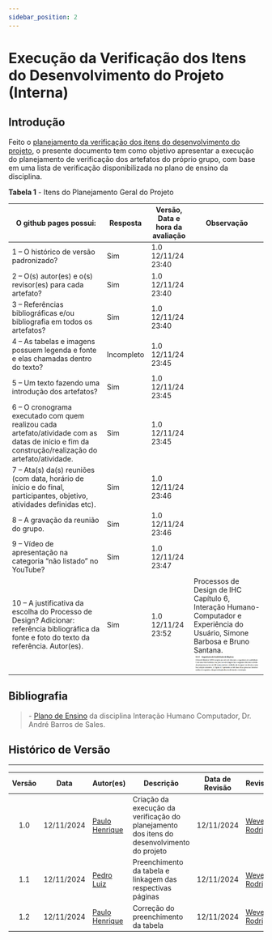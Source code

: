 ```yaml
---
sidebar_position: 2
---
```


# Execução da Verificação dos Itens do Desenvolvimento do Projeto (Interna)

## Introdução

Feito o [planejamento da verificação dos itens do desenvolvimento do projeto](../etapa01/planejamento.md), o presente documento tem como objetivo apresentar a execução do planejamento de verificação dos artefatos do próprio grupo, com base em uma lista de verificação disponibilizada no plano de ensino da disciplina.

<p style={{ textAlign: 'center', fontSize: '18px' }}><b>Tabela 1</b> - Itens do Planejamento Geral do Projeto</p>

| O github pages possui:                                                                                               | Resposta            | Versão, Data e hora da avaliação | Observação                     |
|---------------------------------|---------------------|-----------------------------------|------------------|
| 1 – O histórico de versão padronizado?       | Sim       |   1.0 12/11/24 23:40                              |                                |
| 2 – O(s) autor(es) e o(s) revisor(es) para cada artefato?        | Sim                    |  1.0 12/11/24 23:40                                 |                                |
| 3 – Referências bibliográficas e/ou bibliografia em todos os artefatos?       | Sim                     | 1.0 12/11/24 23:40                                  |                                |
| 4 – As tabelas e imagens possuem legenda e fonte e elas chamadas dentro do texto?                                    | Incompleto                    | 1.0 12/11/24 23:45                                  |                                |
| 5 – Um texto fazendo uma introdução dos artefatos?               | Sim                    | 1.0 12/11/24 23:45                                  |                                |
| 6 – O cronograma executado com quem realizou cada artefato/atividade com as datas de início e fim da construção/realização do artefato/atividade. | Sim                    | 1.0 12/11/24 23:45                                   |                                |
| 7 – Ata(s) da(s) reuniões (com data, horário de início e do final, participantes, objetivo, atividades definidas etc). | Sim                    | 1.0 12/11/24 23:46                                  |                                |
| 8 – A gravação da reunião do grupo.                                | Sim                    | 1.0 12/11/24 23:46                                  |                                |
| 9 – Vídeo de apresentação na categoria “não listado” no YouTube?      | Sim                    | 1.0 12/11/24 23:47                                  |                                |
| 10 – A justificativa da escolha do Processo de Design? Adicionar: referência bibliográfica da fonte e foto do texto da referência. Autor(es).  | Sim                    | 1.0 12/11/24 23:52                                   | Processos de Design de IHC Capítulo 6, Interação Humano-Computador e Experiência do Usuário, Simone Barbosa e Bruno Santana. ![foto](../assets/referencia.jfif)                               |                    


## Bibliografia

> \- [Plano de Ensino](https://aprender3.unb.br/pluginfile.php/2972625/mod_resource/content/56/Plano_de_Ensino%20FIHC%20022024%20Turma%2001%20v1.pdf) da disciplina Interação Humano Computador, Dr. André Barros de Sales.

## Histórico de Versão
---
| Versão | Data | Autor(es) | Descrição | Data de Revisão | Revisor(es) |
|:---:|:---:|---|---|:---:|---|
| 1.0 | 12/11/2024 | [Paulo Henrique](https://github.com/paulomh) | Criação da execução da verificação do planejamento dos itens do desenvolvimento do projeto | 12/11/2024 | [Weverton Rodrigues](https://github.com/vevetin) |
| 1.1 | 12/11/2024 | [Pedro Luiz](https://github.com/pedroluizfo) | Preenchimento da tabela e linkagem das respectivas páginas | 12/11/2024 | [Weverton Rodrigues](https://github.com/vevetin) |
| 1.2 | 12/11/2024 | [Paulo Henrique](https://github.com/paulomh) | Correção do preenchimento da tabela | 12/11/2024 | [Weverton Rodrigues](https://github.com/vevetin) |



